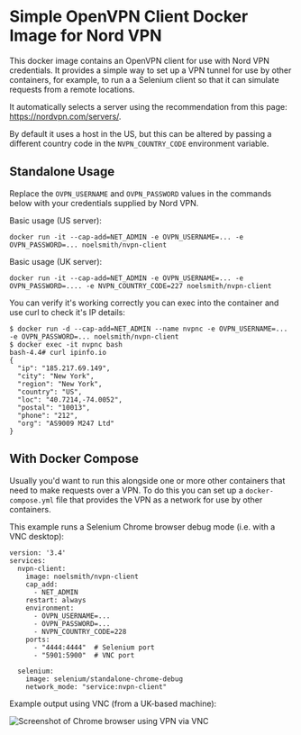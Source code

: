 # Simple OpenVPN Client Docker Image for Nord VPN

This docker image contains an OpenVPN client for use with Nord VPN credentials. It provides a simple way to set up a VPN tunnel for use by other containers, for example, to run a a Selenium client so that it can simulate requests from a remote locations.

It automatically selects a server using the recommendation from this page: https://nordvpn.com/servers/.

By default it uses a host in the US, but this can be altered by passing a different country code in the `NVPN_COUNTRY_CODE` environment variable.


## Standalone Usage

Replace the `OVPN_USERNAME` and `OVPN_PASSWORD` values in the commands below with your credentials supplied by Nord VPN.

Basic usage (US server):

```
docker run -it --cap-add=NET_ADMIN -e OVPN_USERNAME=... -e OVPN_PASSWORD=... noelsmith/nvpn-client
```

Basic usage (UK server):

```
docker run -it --cap-add=NET_ADMIN -e OVPN_USERNAME=... -e OVPN_PASSWORD=.... -e NVPN_COUNTRY_CODE=227 noelsmith/nvpn-client
```

You can verify it's working correctly you can exec into the container and use curl to check it's IP details:

```console
$ docker run -d --cap-add=NET_ADMIN --name nvpnc -e OVPN_USERNAME=... -e OVPN_PASSWORD=... noelsmith/nvpn-client
$ docker exec -it nvpnc bash
bash-4.4# curl ipinfo.io
{
  "ip": "185.217.69.149",
  "city": "New York",
  "region": "New York",
  "country": "US",
  "loc": "40.7214,-74.0052",
  "postal": "10013",
  "phone": "212",
  "org": "AS9009 M247 Ltd"
}
```

## With Docker Compose

Usually you'd want to run this alongside one or more other containers that need to make requests over a VPN. To do this you can set up a `docker-compose.yml` file that provides the VPN as a network for use by other containers.

This example runs a Selenium Chrome browser debug mode (i.e. with a VNC desktop):

```
version: '3.4'
services:
  nvpn-client:
    image: noelsmith/nvpn-client
    cap_add:
      - NET_ADMIN
    restart: always
    environment:
      - OVPN_USERNAME=...
      - OVPN_PASSWORD=...
      - NVPN_COUNTRY_CODE=228
    ports:
      - "4444:4444"  # Selenium port
      - "5901:5900"  # VNC port

  selenium:
    image: selenium/standalone-chrome-debug
    network_mode: "service:nvpn-client"

```

Example output using VNC (from a UK-based machine):

![Screenshot of Chrome browser using VPN via VNC](https://noel-smith.github.io/images/nvpn-client-vnc.png)

